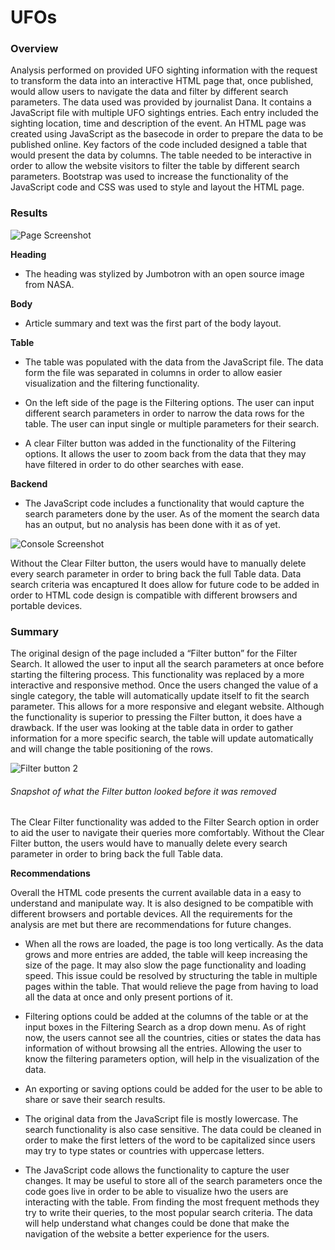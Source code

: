 # UFOs

### **Overview** ###
Analysis performed on provided UFO sighting information with the request to transform the data into an interactive HTML page that, once published, would allow users to navigate the data and filter by different search parameters. 
The data used was provided by journalist Dana. It contains a JavaScript file with multiple UFO sightings entries. Each entry included the sighting location, time and description of the event. An HTML page was created using JavaScript as the basecode in order to prepare the data to be published online. Key factors of the code included designed a table that would present the data by columns. The table needed to be interactive in order to allow the website visitors to filter the table by different search parameters. 
Bootstrap was used to increase the functionality of the JavaScript code and CSS was used to style and layout the HTML page. 

### **Results** ###

![Page Screenshot](https://user-images.githubusercontent.com/85839235/133002048-76c9b58e-2c24-461e-a5f3-64ff18f3ee05.png)

**Heading**
-	The heading was stylized by Jumbotron with an open source image from NASA. 

**Body**
-	Article summary and text was the first part of the body layout. 

**Table**
-	The table was populated with the data from the JavaScript file. The data form the file was separated in columns in order to allow easier visualization and the filtering functionality.

-	On the left side of the page is the Filtering options. The user can input different search parameters in order to narrow the data rows for the table. The user can input single or multiple parameters for their search. 

-	A clear Filter button was added in the functionality of the Filtering options. It allows the user to zoom back from the data that they may have filtered in order to do other searches with ease. 

**Backend**
-	The JavaScript code includes a functionality that would capture the search parameters done by the user. As of the moment the search data has an output, but no analysis has been done with it as of yet. 

![Console Screenshot](https://user-images.githubusercontent.com/85839235/133002215-00a2fd43-2302-4ade-81e0-fbf6c6ebed85.png)

Without the Clear Filter button, the users would have to manually delete every search parameter in order to bring back the full Table data. 
Data search criteria was encaptured It does allow for future code to be added in order to
HTML code design is compatible with different browsers and portable devices. 


### **Summary** ###
The original design of the page included a “Filter button” for the Filter Search. It allowed the user to input all the search parameters at once before starting the filtering process. This functionality was replaced by a more interactive and responsive method. Once the users changed the value of a single category, the table will automatically update itself to fit the search parameter. This allows for a more responsive and elegant website. Although the functionality is superior to pressing the Filter button, it does have a drawback. If the user was looking at the table data in order to gather information for a more specific search, the table will update automatically and will change the table positioning of the rows. 

![Filter button 2](https://user-images.githubusercontent.com/85839235/133002301-f7c6a01e-753c-45ef-b074-c21ac408f2cc.png)
###### Snapshot of what the Filter button looked before it was removed ######

The Clear Filter functionality was added to the Filter Search option in order to aid the user to navigate their queries more comfortably. Without the Clear Filter button, the users would have to manually delete every search parameter in order to bring back the full Table data. 

**Recommendations**

Overall the HTML code presents the current available data in a easy to understand and manipulate way. It is also designed to be compatible with different browsers and portable devices. All the requirements for the analysis are met but there are recommendations for future changes. 

-	When all the rows are loaded, the page is too long vertically. As the data grows and more entries are added, the table will keep increasing the size of the page. It may also slow the page functionality and loading speed. This issue could be resolved by structuring the table in multiple pages within the table. That would relieve the page from having to load all the data at once and only present portions of it.

-	Filtering options could be added at the columns of the table or at the input boxes in the Filtering Search as a drop down menu. As of right now, the users cannot see all the countries, cities or states the data has information of without browsing all the entries.  Allowing the user to know the filtering parameters option, will help in the visualization of the data.

- 	An exporting or saving options could be added for the user to be able to share or save their search results. 

-	The original data from the JavaScript file is mostly lowercase. The search functionality is also case sensitive. The data could be cleaned in order to make the first letters of the word to be capitalized since users may try to type states or countries with uppercase letters. 

-	The JavaScript code allows the functionality to capture the user changes. It may be useful to store all of the search parameters once the code goes live in order to be able to visualize hwo the users are interacting with the table. From finding the most frequent methods they try to write their queries, to the most popular search criteria. The data will help understand what changes could be done that make the navigation of the website a better experience for the users. 
